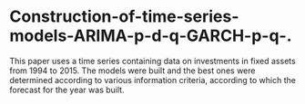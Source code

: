 # Construction-of-time-series-models-ARIMA-p-d-q-GARCH-p-q-.
This paper uses a time series containing data on investments in fixed assets from 1994 to 2015. The models were built and the best ones were determined according to various information criteria, according to which the forecast for the year was built.
